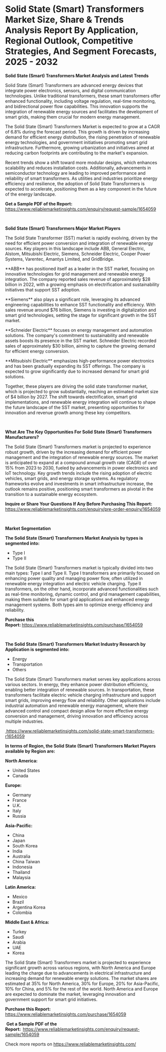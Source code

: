 <p><h1>Solid State (Smart) Transformers Market Size, Share & Trends Analysis Report By Application, Regional Outlook, Competitive Strategies, And Segment Forecasts, 2025 - 2032</h1></p><p><strong>Solid State (Smart) Transformers Market Analysis and Latest Trends</strong></p>
<p><p>Solid State (Smart) Transformers are advanced energy devices that integrate power electronics, sensors, and digital communication technologies. Unlike traditional transformers, these smart transformers offer enhanced functionality, including voltage regulation, real-time monitoring, and bidirectional power flow capabilities. This innovation supports the integration of renewable energy sources and facilitates the development of smart grids, making them crucial for modern energy management.</p><p>The Solid State (Smart) Transformers Market is expected to grow at a CAGR of 6.8% during the forecast period. This growth is driven by increasing demand for efficient energy distribution, the rising penetration of renewable energy technologies, and government initiatives promoting smart grid infrastructure. Furthermore, growing urbanization and initiatives aimed at reducing carbon footprints are contributing to the market's expansion.</p><p>Recent trends show a shift toward more modular designs, which enhances scalability and reduces installation costs. Additionally, advancements in semiconductor technology are leading to improved performance and reliability of smart transformers. As utilities and industries prioritize energy efficiency and resilience, the adoption of Solid State Transformers is expected to accelerate, positioning them as a key component in the future of the energy landscape.</p></p>
<p><strong>Get a Sample PDF of the Report:&nbsp;</strong> <a href="https://www.reliablemarketinsights.com/enquiry/request-sample/1654059?utm_campaign=3010&utm_medium=2&utm_source=Github&utm_content=ia&utm_term=06042025&utm_id=solid-state-smart-transformers">https://www.reliablemarketinsights.com/enquiry/request-sample/1654059</a></p>
<p>&nbsp;</p>
<p><strong>Solid State (Smart) Transformers Major Market Players</strong></p>
<p><p>The Solid State Transformer (SST) market is rapidly evolving, driven by the need for efficient power conversion and integration of renewable energy sources. Key players in this landscape include ABB, General Electric, Alstom, Mitsubishi Electric, Siemens, Schneider Electric, Cooper Power Systems, Varentec, Amantys Limited, and GridBridge.</p><p>**ABB** has positioned itself as a leader in the SST market, focusing on innovative technologies for grid management and renewable energy integration. The company reported sales revenue of approximately $28 billion in 2022, with a growing emphasis on electrification and sustainability initiatives that support SST adoption.</p><p>**Siemens** also plays a significant role, leveraging its advanced engineering capabilities to enhance SST functionality and efficiency. With sales revenue around $76 billion, Siemens is investing in digitalization and smart grid technologies, setting the stage for significant growth in the SST market.</p><p>**Schneider Electric** focuses on energy management and automation solutions. The company's commitment to sustainability and renewable assets boosts its presence in the SST market. Schneider Electric recorded sales of approximately $30 billion, aiming to capture the growing demand for efficient energy conversion.</p><p>**Mitsubishi Electric** emphasizes high-performance power electronics and has been gradually expanding its SST offerings. The company is expected to grow significantly due to increased demand for smart grid solutions.</p><p>Together, these players are driving the solid state transformer market, which is projected to grow substantially, reaching an estimated market size of $4 billion by 2027. The shift towards electrification, smart grid implementations, and renewable energy integration will continue to shape the future landscape of the SST market, presenting opportunities for innovation and revenue growth among these key competitors.</p></p>
<p>&nbsp;</p>
<p><strong>What Are The Key Opportunities For Solid State (Smart) Transformers Manufacturers?</strong></p>
<p><p>The Solid State (Smart) Transformers market is projected to experience robust growth, driven by the increasing demand for efficient power management and the integration of renewable energy sources. The market is anticipated to expand at a compound annual growth rate (CAGR) of over 15% from 2023 to 2030, fueled by advancements in power electronics and IoT technology. Key growth trends include the rising adoption of electric vehicles, smart grids, and energy storage systems. As regulatory frameworks evolve and investments in smart infrastructure increase, the outlook remains positive, positioning smart transformers as pivotal in the transition to a sustainable energy ecosystem.</p></p>
<p><strong>Inquire or Share Your Questions If Any Before Purchasing This Report:</strong> <a href="https://www.reliablemarketinsights.com/enquiry/pre-order-enquiry/1654059?utm_campaign=3010&utm_medium=2&utm_source=Github&utm_content=ia&utm_term=06042025&utm_id=solid-state-smart-transformers">https://www.reliablemarketinsights.com/enquiry/pre-order-enquiry/1654059</a></p>
<p>&nbsp;</p>
<p><strong>Market Segmentation</strong></p>
<p><strong>The Solid State (Smart) Transformers Market Analysis by types is segmented into:</strong></p>
<p><ul><li>Type I</li><li>Type II</li></ul></p>
<p><p>The Solid State (Smart) Transformers market is typically divided into two main types: Type I and Type II. Type I transformers are primarily focused on enhancing power quality and managing power flow, often utilized in renewable energy integration and electric vehicle charging. Type II transformers, on the other hand, incorporate advanced functionalities such as real-time monitoring, dynamic control, and grid management capabilities, making them suitable for smart grid applications and enhanced energy management systems. Both types aim to optimize energy efficiency and reliability.</p></p>
<p><strong>Purchase this Report:&nbsp;</strong><a href="https://www.reliablemarketinsights.com/purchase/1654059?utm_campaign=3010&utm_medium=2&utm_source=Github&utm_content=ia&utm_term=06042025&utm_id=solid-state-smart-transformers">https://www.reliablemarketinsights.com/purchase/1654059</a></p>
<p>&nbsp;</p>
<p><strong>The Solid State (Smart) Transformers Market Industry Research by Application is segmented into:</strong></p>
<p><ul><li>Energy</li><li>Transportation</li><li>Others</li></ul></p>
<p><p>The Solid State (Smart) Transformers market serves key applications across various sectors. In energy, they enhance power distribution efficiency, enabling better integration of renewable sources. In transportation, these transformers facilitate electric vehicle charging infrastructure and support smart grids, improving energy flow and reliability. Other applications include industrial automation and renewable energy management, where their advanced control and compact design allow for more effective energy conversion and management, driving innovation and efficiency across multiple industries.</p></p>
<p><a href="https://www.reliablemarketinsights.com/solid-state-smart-transformers-r1654059?utm_campaign=3010&utm_medium=2&utm_source=Github&utm_content=ia&utm_term=06042025&utm_id=solid-state-smart-transformers">&nbsp;https://www.reliablemarketinsights.com/solid-state-smart-transformers-r1654059</a></p>
<p><strong>In terms of Region, the Solid State (Smart) Transformers Market Players available by Region are:</strong></p>
<p>
    <p> <strong> North America: </strong>
        <ul>
            <li>United States</li>
            <li>Canada</li>
        </ul>
        </p> 
    <p> <strong> Europe: </strong>
        <ul>
            <li>Germany</li>
            <li>France</li>
            <li>U.K.</li>
            <li>Italy</li>
            <li>Russia</li>
        </ul>
        </p> 
    <p> <strong> Asia-Pacific: </strong>
        <ul>
            <li>China</li>
            <li>Japan</li>
            <li>South Korea</li>
            <li>India</li>
            <li>Australia</li>
            <li>China Taiwan</li>
            <li>Indonesia</li>
            <li>Thailand</li>
            <li>Malaysia</li>
        </ul>
        </p> 
    <p> <strong> Latin America: </strong>
        <ul>
            <li>Mexico</li>
            <li>Brazil</li>
            <li>Argentina Korea</li>
            <li>Colombia</li>
        </ul>
        </p> 
    <p> <strong> Middle East & Africa: </strong>
        <ul>
            <li>Turkey</li>
            <li>Saudi</li>
            <li>Arabia</li>
            <li>UAE</li>
            <li>Korea</li>
        </ul>
    </p>
    </p>
<p><p>The Solid State (Smart) Transformers market is projected to experience significant growth across various regions, with North America and Europe leading the charge due to advancements in electrical infrastructure and increasing demand for renewable energy solutions. The market shares are estimated at 35% for North America, 30% for Europe, 20% for Asia-Pacific, 10% for China, and 5% for the rest of the world. North America and Europe are expected to dominate the market, leveraging innovation and government support for smart grid initiatives.</p></p>
<p><strong>Purchase this Report: </strong><a href="https://www.reliablemarketinsights.com/purchase/1654059?utm_campaign=3010&utm_medium=2&utm_source=Github&utm_content=ia&utm_term=06042025&utm_id=solid-state-smart-transformers">https://www.reliablemarketinsights.com/purchase/1654059</a></p>
<p>&nbsp;<strong>Get a Sample PDF of the Report:&nbsp;&nbsp;</strong><a href="https://www.reliablemarketinsights.com/enquiry/request-sample/1654059?utm_campaign=3010&utm_medium=2&utm_source=Github&utm_content=ia&utm_term=06042025&utm_id=solid-state-smart-transformers">https://www.reliablemarketinsights.com/enquiry/request-sample/1654059</a></p>
<p><strong></strong></p>
<p>Check more reports on <a href="https://www.reliablemarketinsights.com/?utm_campaign=3010&utm_medium=2&utm_source=Github&utm_content=ia&utm_term=06042025&utm_id=solid-state-smart-transformers">https://www.reliablemarketinsights.com/</a></p>